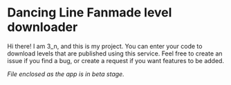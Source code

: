# Dancing Line Fanmade level downloader
Hi there! I am 3_n, and this is my project. 
You can enter your code to download levels that are published using this service.
Feel free to create an issue if you find a bug, or create a request if you want features to be added.

*File enclosed as the app is in beta stage.*
